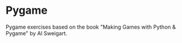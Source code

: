 # Pygame
Pygame exercises based on the book "Making Games with Python &amp; Pygame" by Al Sweigart.

